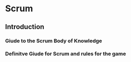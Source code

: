 # Scrum

## Introduction

### Giude to the Scrum Body of Knowledge

### Definitve Giude for Scrum and rules for the game
